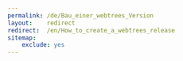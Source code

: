 ```yaml
---
permalink: /de/Bau_einer_webtrees_Version
layout:    redirect
redirect:  /en/How_to_create_a_webtrees_release
sitemap:
    exclude: yes
---
```

